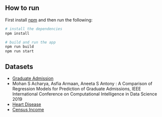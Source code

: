 ## How to run

First install [npm](https://www.npmjs.com/get-npm) and then run the following:

```bash
# install the dependencies
npm install

# build and run the app
npm run build
npm run start
```

## Datasets
* [Graduate Admission](https://www.kaggle.com/mohansacharya/graduate-admissions)
 * Mohan S Acharya, Asfia Armaan, Aneeta S Antony : A Comparison of Regression Models for Prediction of Graduate Admissions, IEEE International Conference on Computational Intelligence in Data Science 2019
* [Heart Disease](http://archive.ics.uci.edu/ml/datasets/Heart+Disease)
* [Census Income](http://archive.ics.uci.edu/ml/datasets/Census+Income)